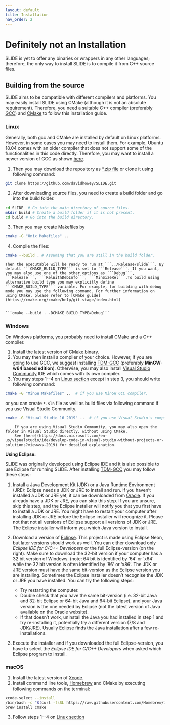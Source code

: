 ```yaml
---
layout: default
title: Installation
nav_order: 2
---
```


# Definitely not an Installation

SLIDE is yet to offer any binaries or wrappers in any other languages; therefore, the only way to install SLIDE is to compile it from C++ source files. 

## Building from the source

SLIDE aims to be compatible with different compilers and platforms. You may easily install SLIDE using CMake (although it is not an absolute requirement). Therefore, you need a suitable C++ compiler (preferably [GCC](https://gcc.gnu.org/)) and [CMake](https://cmake.org/) to follow this installation guide.   


### Linux

Generally, both gcc and CMake are installed by default on Linux platforms. However, in some cases you may need to install them. For example, Ubuntu 18.04 comes with an older compiler that does not support some of the functionalities in this code directly. Therefore, you may want to install a newer version of GCC as shown [here](https://linuxize.com/post/how-to-install-gcc-compiler-on-ubuntu-18-04/). 

1. Then you may download the repository as [*.zip file](https://github.com/davidhowey/SLIDE/archive/refs/heads/master.zip) or clone it using following command: 
```bash
git clone https://github.com/davidhowey/SLIDE.git
```
2. After downloading source files, you need to create a build folder and go into the build folder.
```bash
cd SLIDE  # Go into the main directory of source files.
mkdir build # Create a build folder if it is not present.
cd build # Go into the build directory. 
```
3. Then you may create Makefiles by 
```bash
cmake -G "Unix Makefiles" .. 
```
4. Compile the files:
```bash
cmake --build . # Assuming that you are still in the build folder. 
```

```note
Then the executable will be ready to run at ```../Release/slide```. By default ```CMAKE_BUILD_TYPE``` is set to ```Release```. If you want, you may also use one of the other options as ```Debug```, ```Release```, ```RelWithDebInfo```, ```MinSizeRel```.To build using alternative build type you may explicitly define ```CMAKE_BUILD_TYPE``` variable. For example, for building with debug mode you may use the following command. For further information on using CMake, please refer to [CMake guide](https://cmake.org/cmake/help/git-stage/index.html)  


```cmake --build . -DCMAKE_BUILD_TYPE=Debug```
```


### Windows

On Windows platforms, you probably need to install CMake and a C++ compiler. 

1. Install the latest version of [CMake binary](https://cmake.org/download/#latest).
2. You may then install a compiler of your choice. However, if you are going to use GCC, we suggest installing [TDM-GCC](https://jmeubank.github.io/tdm-gcc/download/) (preferably **MinGW-w64 based edition**). Otherwise, you may also install [Visual Studio Community](https://visualstudio.microsoft.com/vs/community/) IDE which comes with its own compiler.
3. You may steps 1--4 on [Linux section](#linux) except in step 3, you should write following command: 
```bash
cmake -G "MinGW Makefiles" ..  # if you use MinGW GCC compiler.
```
or you can create ```*.sln``` file as well as build files via following command if you use Visual Studio Community. 
```bash
cmake -G "Visual Studio 16 2019" ..  # if you use Visual Studio's compiler.
```

```note
    If you are using Visual Studio Community, you may also open the folder in Visual Studio directly, without using CMake. 
    See [here](https://docs.microsoft.com/en-us/visualstudio/ide/develop-code-in-visual-studio-without-projects-or-solutions?view=vs-2019) for detailed explanation.
```


**Using Eclipse:**


SLIDE was originally developed using Eclipse IDE and it is also possible to use Eclipse for running SLIDE. After installing [TDM-GCC](https://jmeubank.github.io/tdm-gcc/download/) you may follow these steps: 

1. Install a Java Development Kit (JDK) or a Java Runtime Environment (JRE): Eclipse needs a JDK or JRE to install and run. If you haven’t installed a JDK or JRE yet, it can be downloaded from [Oracle](http://www.oracle.com/technetwork/java/javase/downloads/jdk8-downloads-2133151.html). If you already have a JDK or JRE, you can skip this step. If you are unsure, skip this step, and the Eclipse installer will notify you that you first have to install a JDK or JRE. You might have to restart your computer after installing JDK or JRE before the Eclipse installer will recognize it. Please not that not all versions of Eclipse support all versions of JDK or JRE. The Eclipse installer will inform you which Java version to install.

2. Download a version of [Eclipse](https://www.eclipse.org/downloads/packages/). This project is made using Eclipse Neon, but later versions should work as well. You can either download only *Eclipse IDE for C/C++ Developers* or the full Eclipse-version (on the right).  Make sure to download the 32-bit version if your computer has a 32 bit version of Windows. (note: 64 bit is identified by ‘64’ or ‘x64’ while the 32 bit version is often identified by ‘86’ or ‘x86’. 
   The JDK or JRE version must have the same bit-version as the Eclipse version you are installing. Sometimes the Eclipse installer doesn’t recognise the JDK or JRE you have installed. You can try the following steps:
    - Try restarting the computer.
    - Double check that you have the same bit-version (i.e. 32-bit Java and 32-bit Eclipse or 64-bit Java and 64-bit Eclipse), 
    and your Java version is the one needed by Eclipse (not the latest version of Java available on the Oracle website).
    - If that doesn’t work, uninstall the Java you had installed in step 1 and try re-installing it, potentially try a different version (7/8 and JDK/JRE). 
    Usually Eclipse finds the Java installation after a few re-installations.

3. Execute the installer and if you downloaded the full Eclipse-version, you have to select the *Eclipse IDE for C/C++ Developers* when asked which Eclipse program to install.

<!--- // COMMENT out
To check afterwards whether a 32 or 64 bit version is installed, open Task Manager and find the Eclipse process (in the tab ‘Processes’). If the process is called ‘eclipse.exe’, it is the 64-bit. 
If it is called ‘eclipse.exe *32’ it is a 32-bit version. can be observed from Task manager (ctrl-shift-esc). In case it is the 32 bit version, behind ‘eclipse.exe’ is written ‘(32 bit)’

 When you run Eclipse, it will ask you to ‘select a directory as a workspace’. This directory will be the folder where all your C++ projects are stored, so choose an empty folder you can easily find back.
-->

### macOS

1. Install the latest version of [Xcode](https://developer.apple.com/support/xcode/).
2. Install command line tools, [Homebrew](https://brew.sh/) and CMake by executing following commands on the terminal: 
```bash
xcode-select --install
/bin/bash -c "$(curl -fsSL https://raw.githubusercontent.com/Homebrew/install/HEAD/install.sh)"
brew install cmake
```
3. Follow steps 1--4 on [Linux section](#linux)
